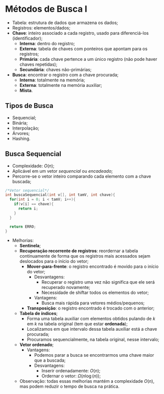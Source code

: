 # Métodos de Busca I

- Tabela: estrutura de dados que armazena os dados;
- Registros: elementos/dados;
- **Chave**: inteiro associado a cada registro, usado para diferenciá-los (identificador);
  - **Interna**: dentro do registro;
  - **Externa**: tabela de chaves com ponteiros que apontam para os registros;
  - **Primária**: cada chave pertence a um único registro (não pode haver chaves repetidas);
  - **Secundária**: chaves não-primárias;
- **Busca**: encontrar o registro com a chave procurada;
  - **Interna**: totalmente na memória;
  - **Externa**:  totalmente na memória auxiliar;
  - **Mista**.

## Tipos de Busca

- Sequencial;
- Binária;
- Interpolação;
- Árvores;
- Hashing.

## Busca Sequencial

- Complexidade: $O(n)$;
- Aplicável em um vetor *sequencial* ou *encadeado*;
- Percorre-se o vetor inteiro comparando cada elemento com a chave buscada;
```c
/*Vetor sequencial*/
int buscaSequencial(int v[], int tamV, int chave){
  for(int i = 0; i < tamV; i++){
    if(v[i] == chave){
      return i;
    }
  }

  return ERRO;
}
```
- Melhorias:
  - **Sentinela**;
  - **Recuperação recorrente de registros**: reordernar a tabela continuamente de forma que os registros mais acessados sejam deslocados para o início do vetor;
    - **Mover-para-frente**: o registro encontrado é movido para o início do vetor;
      - Desvantagens:
        - Recuperar o registro uma vez não significa que ele será recuperado novamente;
        - Necessidade de shiftar todos os elementos do vetor;
      - Vantagens:
        - Busca mais rápida para vetores médios/pequenos;
    - **Transposição**: o registro encontrado é trocado com o anterior;
  - **Tabela de índices**;
    - Forma uma tabela auxiliar com elementos obtidos pulando de $k$ em $k$ na tabela original (tem que estar **ordenada**);
    - Localizamos em que intervalo dessa tabela auxiliar está a chave procurada;
    - Procuramos sequencialmente, na tabela original, nesse intervalo;
  - **Vetor ordenado**;
    - Vantagens:
      - Podemos parar a busca se encontrarmos uma chave maior que a buscada;
      - Desvantagens:
        - Inserir ordenadamente: $O(n)$;
        - Ordernar o vetor: $\Omega(n \log(n))$;
  - Observação: todas essas melhorias mantém a complexidade $O(n)$, mas podem reduzir o tempo de busca na prática.